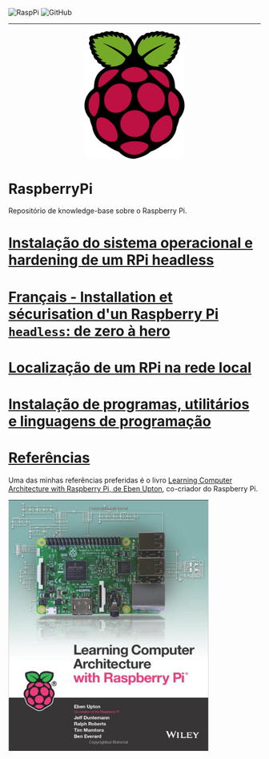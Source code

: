 ![RaspPi](https://img.shields.io/badge/Raspberry%20Pi-Documentation-red)
![GitHub](https://img.shields.io/github/license/mashape/apistatus)

--- 
<div align="center">
    <img src="./images/raspberrypiLogo.png" width=200/>
</div>

# RaspberryPi

Repositório de knowledge-base sobre o Raspberry Pi. 

# [Instalação do sistema operacional e hardening de um RPi headless](./InstallHarden.md)

# [Français - Installation et sécurisation d'un Raspberry Pi `headless`: de zero à hero ](./fr-InstallHarden.md)

# [Localização de um RPi na rede local](./LocateRaspberryPiNetwork.md)

# [Instalação de programas, utilitários e linguagens de programação ](./ProgramsUtilities.md)

# [Referências](./References.md)

Uma das minhas referências preferidas é o livro [Learning Computer Architecture with Raspberry Pi, de Eben Upton](https://www.wiley.com/en-us/Learning+Computer+Architecture+with+Raspberry+Pi-p-9781119183938), co-criador do Raspberry Pi. 

<img src="./images/learning.png" width="400">
